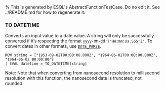 % This is generated by ESQL's AbstractFunctionTestCase. Do no edit it. See ../README.md for how to regenerate it.

### TO DATETIME
Converts an input value to a date value.
A string will only be successfully converted if it’s respecting the format `yyyy-MM-dd'T'HH:mm:ss.SSS'Z'`.
To convert dates in other formats, use [`DATE_PARSE`](https://www.elastic.co/docs/reference/query-languages/esql/functions-operators/date-time-functions#esql-date_parse).

```esql
ROW string = ["1953-09-02T00:00:00.000Z", "1964-06-02T00:00:00.000Z", "1964-06-02 00:00:00"]
| EVAL datetime = TO_DATETIME(string)
```
Note: Note that when converting from nanosecond resolution to millisecond resolution with this function, the nanosecond date is truncated, not rounded.
